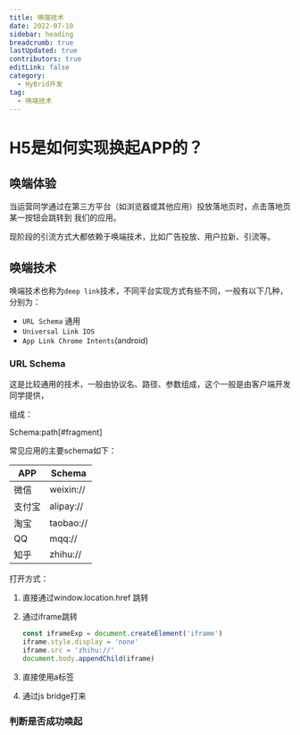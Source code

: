 ```yaml
---
title: 唤端技术
date: 2022-07-10
sidebar: heading
breadcrumb: true
lastUpdated: true
contributors: true
editLink: false
category:
  - HyBrid开发
tag:
  - 唤端技术
---
```

# H5是如何实现换起APP的？

## 唤端体验

当运营同学通过在第三方平台（如浏览器或其他应用）投放落地页时，点击落地页某一按钮会跳转到 我们的应用。

现阶段的引流方式大都依赖于唤端技术，比如广告投放、用户拉新、引流等。



## 唤端技术

唤端技术也称为`deep link`技术，不同平台实现方式有些不同，一般有以下几种，分别为：

- `URL Schema` 通用
- `Universal Link IOS`
- `App Link Chrome Intents`(android)

### URL Schema

这是比较通用的技术，一般由协议名、路径、参数组成，这个一般是由客户端开发同学提供，

组成：

Schema:path[#fragment]

常见应用的主要schema如下：

| APP    | Schema    |
| ------ | --------- |
| 微信   | weixin:// |
| 支付宝 | alipay:// |
| 淘宝   | taobao:// |
| QQ     | mqq://    |
| 知乎   | zhihu://  |

打开方式：

1. 直接通过window.location.href 跳转

2. 通过iframe跳转

    ```js
    const iframeExp = document.createElement('iframe')
    iframe.style.display = 'none'
    iframe.src = 'zhihu://'
    document.body.appendChild(iframe)
    
    ```

3. 直接使用a标签
4. 通过js bridge打来



### 判断是否成功唤起

